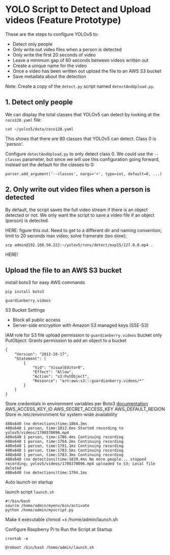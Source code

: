 # YOLO Script to Detect and Upload videos (Feature Prototype)

These are the steps to configure YOLOv5 to:
- Detect only people
- Only write out video files when a person is detected
- Only write the first 20 seconds of video
- Leave a minimum gap of 60 seconds between videos written out
- Create a unique name for the video
- Once a video has been written out upload the file to an AWS S3 bucket
- Save metadata about the detection

Note: Create a copy of the `detect.py` script named `detectAndUpload.py`.

## 1. Detect only people
We can display the total classes that YOLOv5 can detect by looking at the `coco128.yaml` file:
```
cat ~/yolov5/data/coco128.yaml
```
This shows that there are 80 classes that YOLOv5 can detect. Class 0 is 'person'.

Configure `detectAndUpload.py` to only detect class 0. We could use the `--classes` parameter, but since we will use this configuration going forward, instead set the default for the classes to 0:
```
parser.add_argument('--classes', nargs='+', type=int, default=0, ...)
```

## 2. Only write out video files when a person is detected
By default, the script saves the full video stream if there is an object detected or not. We only want the script to save a video file if an object (person) is detected.


HERE: figure this out. Need to get to a different dir and naming convention; limit to 20 seconds max video; solve framerate (too slow);

```
scp admin@192.168.50.222:~/yolov5/runs/detect/exp15/127.0.0.mp4 .
```
HERE!


## Upload the file to an AWS S3 bucket

install boto3 for easy AWS commands
```
pip install boto3
```

`guardianberry.videos`

S3 Bucket Settings
- Block all public access
- Server-side encryption with Amazon S3 managed keys (SSE-S3)

IAM role for S3 file upload permission to `guardianberry.videos` bucket only
PutObject: Grants permission to add an object to a bucket

```
{
    "Version": "2012-10-17",
    "Statement": [
        {
            "Sid": "VisualEditor0",
            "Effect": "Allow",
            "Action": "s3:PutObject",
            "Resource": "arn:aws:s3:::guardianberry.videos/*"
        }
    ]
}
```

Store credentials in environment variables per Boto3 [documentation](https://boto3.amazonaws.com/v1/documentation/api/latest/guide/configuration.html)
AWS_ACCESS_KEY_ID
AWS_SECRET_ACCESS_KEY
AWS_DEFAULT_REGION
Store in /etc/environment for system-wide availability

```
480x640 (no detections)time:1864.3ms 
480x640 1 person, time:1812.6ms Started recording to yolov5/videos/1700370096.mp4
480x640 1 person, time:1786.4ms Continuing recording
480x640 1 person, time:1764.2ms Continuing recording
480x640 1 person, time:1791.1ms Continuing recording
480x640 1 person, time:1783.5ms Continuing recording
480x640 1 person, time:1783.3ms Continuing recording
480x640 (no detections)time:1839.4ms No more people... stopped recording; yolov5/videos/1700370096.mp4 uploaded to S3; Local file deleted
480x640 (no detections)time:1704.1ms 
```

Auto launch on startup

launch script `launch.sh`
```
#!/bin/bash
source /home/admin/myenv/bin/activate
python /home/admin/myscript.py
```

Make it executable
chmod +x /home/admin/launch.sh

Configure Raspberry Pi to Run the Script at Startup
```
crontab -e
```

```
@reboot /bin/bash /home/admin/launch.sh
```